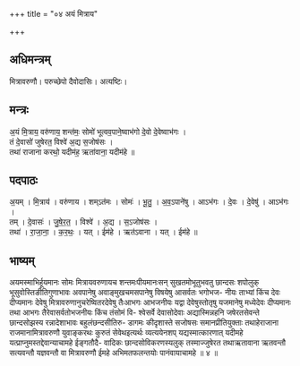 +++
title = "०४ अयं मित्राय"

+++
## अधिमन्त्रम्
मित्रावरुणौ। परुच्छेपो दैवोदासिः। अत्यष्टिः।

## मन्त्रः
अ॒यं मि॒त्राय॒ वरु॑णाय॒ शन्त॑मः॒ सोमो॑ भूत्वव॒पाने॒ष्वाभ॑गो दे॒वो दे॒वेष्वाभ॑गः ।  
तं दे॒वासो॑ जुषेरत॒ विश्वे॑ अ॒द्य स॒जोष॑सः ।  
तथा॑ राजाना करथो॒ यदीम॑ह॒ ऋता॑वाना॒ यदीम॑हे ॥

## पदपाठः
अ॒यम् । मि॒त्राय॑ । वरु॑णाय । शम्ऽत॑मः । सोमः॑ । भू॒तु॒ । अ॒व॒ऽपाने॑षु । आऽभ॑गः । दे॒वः । दे॒वेषु॑ । आऽभ॑गः ।  
तम् । दे॒वासः॑ । जु॒षे॒र॒त॒ । विश्वे॑ । अ॒द्य । स॒ऽजोष॑सः ।  
तथा॑ । रा॒जा॒ना॒ । क॒र॒थः॒ । यत् । ईम॑हे । ऋत॑ऽवाना । यत् । ईम॑हे ॥

## भाष्यम्
अयमस्माभिर्हूयमानः सोमः मित्रायवरुणायच शन्तमःपीयमानःसन् सुखतमोभूतुभवतु छान्दसः शपोलुक् भूसुवोस्तिङीतिगुणाभावः अवपानेषु अवाङ्मुखचमसपानेषु विषयेषु आसर्वतः भगोभज- नीयः ताभ्यां किंच देवः दीप्यमानः देवेषु मित्रावरुणानुचरेष्वितरदेवेषु तैःआभगः आभजनीयः यद्वा देवेषुस्तोतृषु यजमानेषु मध्येदेवः दीप्यमानः तथा आभगः तैरेवासर्वतोभजनीयः किंच तंसोमं वि- श्वेसर्वे देवासोदेवाः अद्यास्मिन्नहनि जषेरतसेवन्ते छान्दसोझस्य रन्नादेशाभावः बहुलंछन्दसीतिरु- डागमः कीदृशास्ते सजोषसः समानप्रीतियुक्ताः तथाहेराजाना राजमानामित्रावरुणौ युवाङ्करथः कुरुतं सेवेथइत्यर्थः व्यत्ययेनशप् यद्यस्मात्कारणात् यदीमहे यत्प्राप्नुमस्तद्देवान्याचामहे ईङ्गतौदै- वादिकः छान्दसोविकरणस्यलुक् तस्माज्जुषेरत तथाऋतावाना ऋतवन्तौ सत्यवन्तौ यज्ञवन्तौ वा मित्रावरुणौ ईमहे अभिमतफलन्तयोः पानंवायाचामहे ॥ ४ ॥